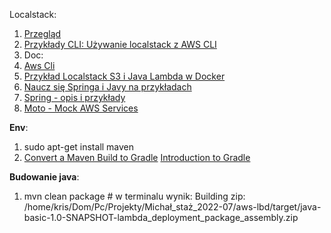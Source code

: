 Localstack:
1. [Przegląd](https://github.com/localstack/localstack)
2. [Przykłady CLI: Używanie localstack z AWS CLI](https://lobster1234.github.io/2017/04/05/working-with-localstack-command-line/)
3. Doc:
  1. [Aws Cli](https://docs.aws.amazon.com/cli/latest/userguide/cli-chap-welcome.html)
  2. [Przykład Localstack S3 i Java Lambda w Docker](https://codetinkering.com/localstack-s3-lambda-example-docker/)
  3. [Naucz się Springa i Javy na przykładach](https://codetinkering.com/) 
  4. [Spring - opis i przykłady](https://codetinkering.com/spring/)
  5. [Moto - Mock AWS Services](https://github.com/spulec/moto)

**Env**:
1. sudo apt-get install maven
2. [Convert a Maven Build to Gradle](https://www.baeldung.com/maven-convert-to-gradle) [Introduction to Gradle](https://www.baeldung.com/gradle)

**Budowanie java**:
1. mvn clean package  # w terminalu wynik: Building zip: /home/kris/Dom/Pc/Projekty/Michał_staż_2022-07/aws-lbd/target/java-basic-1.0-SNAPSHOT-lambda_deployment_package_assembly.zip
 
